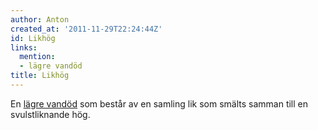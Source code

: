 ```yaml
---
author: Anton
created_at: '2011-11-29T22:24:44Z'
id: Likhög
links:
  mention:
  - lägre vandöd
title: Likhög
---
```


En [lägre vandöd] som består av en samling lik som smälts samman till en svulstliknande hög.

  [lägre vandöd]: lägre_vandöd
